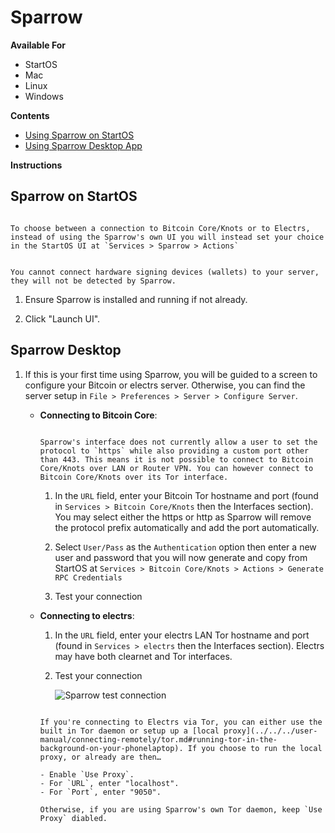 # Sparrow

**Available For**

- StartOS
- Mac
- Linux
- Windows

**Contents**

- [Using Sparrow on StartOS](#sparrow-on-startos)
- [Using Sparrow Desktop App](#sparrow-desktop)

**Instructions**

## Sparrow on StartOS

```admonish tip

To choose between a connection to Bitcoin Core/Knots or to Electrs, instead of using the Sparrow's own UI you will instead set your choice in the StartOS UI at `Services > Sparrow > Actions`

```
```admonish note

You cannot connect hardware signing devices (wallets) to your server, they will not be detected by Sparrow.

```

1. Ensure Sparrow is installed and running if not already.

1. Click "Launch UI".

## Sparrow Desktop

1. If this is your first time using Sparrow, you will be guided to a screen to configure your Bitcoin or electrs server. Otherwise, you can find the server setup in `File > Preferences > Server > Configure Server`.

   - **Connecting to Bitcoin Core**:


      ```admonish note

      Sparrow's interface does not currently allow a user to set the protocol to `https` while also providing a custom port other than 443. This means it is not possible to connect to Bitcoin Core/Knots over LAN or Router VPN. You can however connect to Bitcoin Core/Knots over its Tor interface.
      
      ```
      
      1. In the `URL` field, enter your Bitcoin Tor hostname and port (found in `Services > Bitcoin Core/Knots` then the Interfaces section). You may select either the https or http as Sparrow will remove the protocol prefix automatically and add the port automatically.

      1. Select `User/Pass` as the `Authentication` option then enter a new user and password that you will now generate and copy from StartOS at `Services > Bitcoin Core/Knots > Actions > Generate RPC Credentials`

      1. Test your connection

   - **Connecting to electrs**:

      1. In the `URL` field, enter your electrs LAN Tor hostname and port (found in `Services > electrs` then the Interfaces section). Electrs may have both clearnet and Tor interfaces. 

      1. Test your connection

         ![Sparrow test connection](./assets/sparrow-desktop-electrs2.png)

      ```admonish tip

      If you're connecting to Electrs via Tor, you can either use the built in Tor daemon or setup up a [local proxy](../../../user-manual/connecting-remotely/tor.md#running-tor-in-the-background-on-your-phonelaptop). If you choose to run the local proxy, or already are then…

      - Enable `Use Proxy`.
      - For `URL`, enter "localhost".
      - For `Port`, enter "9050".

      Otherwise, if you are using Sparrow's own Tor daemon, keep `Use Proxy` diabled.
      ```